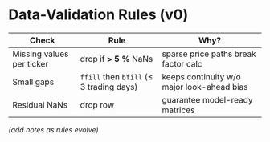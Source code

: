 # Data-Validation Rules (v0)

| Check | Rule | Why? |
|-------|------|------|
| Missing values per ticker | drop if **> 5 %** NaNs | sparse price paths break factor calc |
| Small gaps | `ffill` then `bfill` (≤ 3 trading days) | keeps continuity w/o major look-ahead bias |
| Residual NaNs | drop row | guarantee model-ready matrices |

*(add notes as rules evolve)*